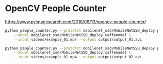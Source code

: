 # OpenCV People Counter

https://www.pyimagesearch.com/2018/08/13/opencv-people-counter/

```bash
python people_counter.py --prototxt mobilenet_ssd/MobileNetSSD_deploy.prototxt \
	--model mobilenet_ssd/MobileNetSSD_deploy.caffemodel \
	--input videos/example_01.mp4 --output output/output_01.avi

python people_counter.py --prototxt mobilenet_ssd/MobileNetSSD_deploy.prototxt \
	--model mobilenet_ssd/MobileNetSSD_deploy.caffemodel \
	--input videos/example_01.mp4 --output output/output_02.avi
```
